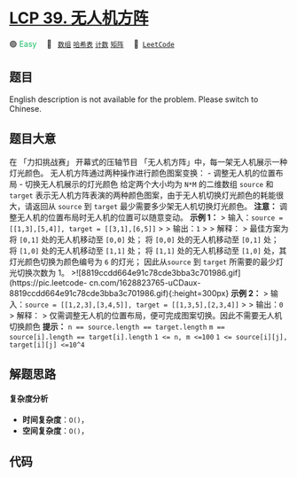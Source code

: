 # [LCP 39. 无人机方阵](https://leetcode.cn/problems/0jQkd0)

🟢 <font color=#15bd66>Easy</font>&emsp; 🔖&ensp; [`数组`](/leetcode-js/outline/tag/array.md) [`哈希表`](/leetcode-js/outline/tag/hash-table.md) [`计数`](/leetcode-js/outline/tag/counting.md) [`矩阵`](/leetcode-js/outline/tag/matrix.md)&emsp; 🔗&ensp;[`LeetCode`](https://leetcode.cn/problems/0jQkd0)

## 题目

English description is not available for the problem. Please switch to
Chinese.


## 题目大意

在 「力扣挑战赛」 开幕式的压轴节目 「无人机方阵」中，每一架无人机展示一种灯光颜色。 无人机方阵通过两种操作进行颜色图案变换： \- 调整无人机的位置布局
\- 切换无人机展示的灯光颜色 给定两个大小均为 `N*M` 的二维数组 `source` 和 `target`
表示无人机方阵表演的两种颜色图案，由于无人机切换灯光颜色的耗能很大，请返回从 `source` 到 `target` 最少需要多少架无人机切换灯光颜色。
**注意：** 调整无人机的位置布局时无人机的位置可以随意变动。 **示例 1：** > 输入：`source = [[1,3],[5,4]],
target = [[3,1],[6,5]]` > > 输出：`1` > > 解释： > 最佳方案为 将 `[0,1]` 处的无人机移动至 `[0,0]`
处； 将 `[0,0]` 处的无人机移动至 `[0,1]` 处； 将 `[1,0]` 处的无人机移动至 `[1,1]` 处； 将 `[1,1]`
处的无人机移动至 `[1,0]` 处，其灯光颜色切换为颜色编号为 `6` 的灯光； 因此从`source` 到 `target` 所需要的最少灯光切换次数为
1。 >![8819ccdd664e91c78cde3bba3c701986.gif](https://pic.leetcode-
cn.com/1628823765-uCDaux-8819ccdd664e91c78cde3bba3c701986.gif){:height=300px}
**示例 2：** > 输入：`source = [[1,2,3],[3,4,5]], target = [[1,3,5],[2,3,4]]` > >
输出：`0` > 解释： > 仅需调整无人机的位置布局，便可完成图案切换。因此不需要无人机切换颜色 **提示：** `n == source.length
== target.length` `m == source[i].length == target[i].length` `1 <= n, m
<=100` `1 <= source[i][j], target[i][j] <=10^4`


## 解题思路

#### 复杂度分析

- **时间复杂度**：`O()`，
- **空间复杂度**：`O()`，

## 代码

```javascript

```